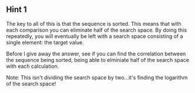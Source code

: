 Hint 1
----

The key to all of this is that the sequence is sorted. This means that with each comparison you can eliminate half of the search space. By doing this repeatedly, you will eventually be left with a search space consisting of a single element: the target value.

Before I give away the answer, see if you can find the correlation between the sequence being sorted, being able to elminiate half of the search space with each calculation.

Note: This isn't dividing the search space by two...it's finding the logarithm of the search space!
